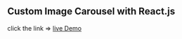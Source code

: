 ## Custom Image Carousel with React.js

click the link => [live Demo](https://github.com/facebook/create-react-app)